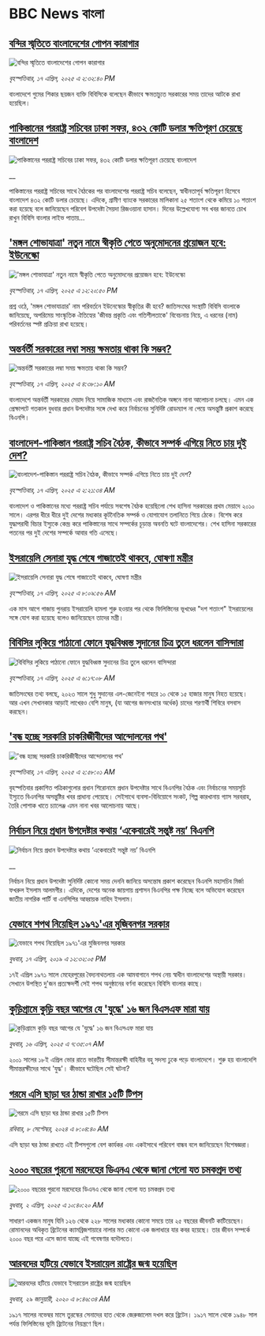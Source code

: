 # BBC News বাংলা## [বন্দির স্মৃতিতে বাংলাদেশের গোপন কারাগার](https://www.bbc.com/bengali/articles/czrvpdldn8do?at_campaign=githubrss)![বন্দির স্মৃতিতে বাংলাদেশের গোপন কারাগার](https://ichef.bbci.co.uk/ace/standard/240/cpsprodpb/17bc/live/4c4e83f0-1b6b-11f0-b405-a9063c038ff6.jpg)_বৃহস্পতিবার, ১৭ এপ্রিল, ২০২৫ এ ২:৩২:৪০ PM_বাংলাদেশে গুমের শিকার ছয়জন ব্যক্তি বিবিসিকে বলেছেন কীভাবে ক্ষমতাচ্যুত সরকারের সময় তাদের আটকে রাখা হয়েছিল।## [পাকিস্তানের পররাষ্ট্র সচিবের ঢাকা সফর, ৪৩২ কোটি ডলার ক্ষতিপূরণ চেয়েছে বাংলাদেশ](https://www.bbc.co.uk/bengali/live/cj9ezd2d13wt?at_campaign=githubrss)![পাকিস্তানের পররাষ্ট্র সচিবের ঢাকা সফর, ৪৩২ কোটি ডলার ক্ষতিপূরণ চেয়েছে বাংলাদেশ](https://ichef.bbci.co.uk/ace/standard/240/cpsprodpb/9473/live/e6eafb60-1b92-11f0-8a1e-3ff815141b98.jpg)__পাকিস্তানের পররাষ্ট্র সচিবের সাথে বৈঠকের পর বাংলাদেশের পররাষ্ট্র সচিব বলেছেন, স্বাধীনতাপূর্ব ক্ষতিপূরণ হিসেবে বাংলাদেশ ৪৩২ কোটি ডলার চেয়েছে। এদিকে, গ্রামীণ ব্যাংকে সরকারের মালিকানা ২৫ শতাংশ থেকে কমিয়ে ১০ শতাংশ করা হয়েছে বলে জানিয়েছেন পরিবেশ উপদেষ্টা সৈয়দা রিজওয়ানা হাসান। দিনের উল্লেখযোগ্য সব খবর জানতে চোখ রাখুন বিবিসি বাংলার লাইভ পাতায়...## ['মঙ্গল শোভাযাত্রা' নতুন নামে স্বীকৃতি পেতে অনুমোদনের প্রয়োজন হবে: ইউনেস্কো](https://www.bbc.com/bengali/articles/c74n9p445zko?at_campaign=githubrss)!['মঙ্গল শোভাযাত্রা' নতুন নামে স্বীকৃতি পেতে অনুমোদনের প্রয়োজন হবে: ইউনেস্কো](https://ichef.bbci.co.uk/ace/standard/240/cpsprodpb/471a/live/dafb9fa0-1b81-11f0-b1b3-7358f8d35a35.jpg)_বৃহস্পতিবার, ১৭ এপ্রিল, ২০২৫ এ ১২:২০:৫০ PM_প্রশ্ন ওঠে, 'মঙ্গল শোভাযাত্রার' নাম পরিবর্তনে ইউনেস্কোর স্বীকৃতির কী হবে? জাতিসংঘের সংস্থাটি বিবিসি বাংলাকে জানিয়েছে, অপরিমেয় সাংস্কৃতিক ঐতিহ্যের 'জীবন্ত প্রকৃতি এবং গতিশীলতাকে' বিবেচনায় নিয়ে, এ ধরনের (নাম) পরিবর্তনের স্পষ্ট প্রক্রিয়া রাখা হয়েছে।## [অন্তর্বর্তী সরকারের লম্বা সময় ক্ষমতায় থাকা কি সম্ভব?](https://www.bbc.com/bengali/articles/ce8g6zl26kno?at_campaign=githubrss)![অন্তর্বর্তী সরকারের লম্বা সময় ক্ষমতায় থাকা কি সম্ভব?](https://ichef.bbci.co.uk/ace/standard/240/cpsprodpb/2e68/live/04470790-1afc-11f0-b731-c780c85cb550.jpg)_বৃহস্পতিবার, ১৭ এপ্রিল, ২০২৫ এ ৪:৩৮:১০ AM_বাংলাদেশে অন্তর্বর্তী সরকারের মেয়াদ নিয়ে সামাজিক মাধ্যমে এবং রাজনৈতিক অঙ্গনে নানা আলোচনা চলছে। এমন এক প্রেক্ষাপটে গতকাল বুধবার প্রধান উপদেষ্টার সঙ্গে দেখা করে নির্বাচনের সুনির্দিষ্ট রোডম্যাপ না পেয়ে অসন্তুষ্টি প্রকাশ করেছে বিএনপি।## [বাংলাদেশ-পাকিস্তান পররাষ্ট্র সচিব বৈঠক, কীভাবে সম্পর্ক এগিয়ে নিতে চায় দুই দেশ?](https://www.bbc.com/bengali/articles/cn4wlgn8e1po?at_campaign=githubrss)![বাংলাদেশ-পাকিস্তান পররাষ্ট্র সচিব বৈঠক, কীভাবে সম্পর্ক এগিয়ে নিতে চায় দুই দেশ?](https://ichef.bbci.co.uk/ace/standard/240/cpsprodpb/9251/live/14b9e280-1ab3-11f0-b1b3-7358f8d35a35.jpg)_বৃহস্পতিবার, ১৭ এপ্রিল, ২০২৫ এ ২:২১:৩৪ AM_বাংলাদেশ ও পাকিস্তানের মধ্যে পররাষ্ট্র সচিব পর্যায়ে সবশেষ বৈঠক হয়েছিলো শেখ হাসিনা সরকারের প্রথম মেয়াদে ২০১০ সালে। এরপর ধীরে ধীরে দুই দেশের মধ্যকার কূটনৈতিক সম্পর্ক ও যোগাযোগ তলানিতে গিয়ে ঠেকে। বিশেষ করে যুদ্ধাপরাধী বিচার ইস্যুকে কেন্দ্র করে পাকিস্তানের সাথে সম্পর্কের চূড়ান্ত অবনতি ঘটে বাংলাদেশের। শেখ হাসিনা সরকারের পতনের পর দুই দেশের সম্পর্কে আবার গতি এসেছে।## [ইসরায়েলি সেনারা যুদ্ধ শেষে গাজাতেই থাকবে, ঘোষণা মন্ত্রীর](https://www.bbc.com/bengali/articles/clywx0n0wzlo?at_campaign=githubrss)![ইসরায়েলি সেনারা যুদ্ধ শেষে গাজাতেই থাকবে, ঘোষণা মন্ত্রীর](https://ichef.bbci.co.uk/ace/standard/240/cpsprodpb/185c/live/a1536430-1b3c-11f0-b1b3-7358f8d35a35.jpg)_বৃহস্পতিবার, ১৭ এপ্রিল, ২০২৫ এ ৮:০৯:৫৬ AM_এক মাস আগে গাজায় পুনরায় ইসরায়েলি হামলা শুরু হওয়ার পর থেকে ফিলিস্তিনের ভূখণ্ডের "দশ শতাংশ" ইসরায়েলের সঙ্গে যোগ করা হয়েছে বলেও জানিয়েছেন তাদের মন্ত্রী।## [বিবিসির লুকিয়ে পাঠানো ফোনে যুদ্ধবিধ্বস্ত সুদানের চিত্র তুলে ধরলেন বাসিন্দারা](https://www.bbc.com/bengali/articles/czx10yq2x24o?at_campaign=githubrss)![বিবিসির লুকিয়ে পাঠানো ফোনে যুদ্ধবিধ্বস্ত সুদানের চিত্র তুলে ধরলেন বাসিন্দারা](https://ichef.bbci.co.uk/ace/standard/240/cpsprodpb/0bbf/live/b341afa0-1ab3-11f0-8a1e-3ff815141b98.jpg)_বৃহস্পতিবার, ১৭ এপ্রিল, ২০২৫ এ ৬:১৭:০৮ AM_জাতিসংঘের তথ্য বলছে, ২০২৩ সালে শুধু সুদানের এল-জেনেইনা শহরে ১০ থেকে ১৫ হাজার মানুষ নিহত হয়েছে। আর এখন সেখানকার আড়াই লাখেরও বেশি মানুষ, (যা আগের জনসংখ্যার অর্ধেক) চাদের শরণার্থী শিবিরে বসবাস করছেন।## ['বন্ধ হচ্ছে সরকারি চাকরিজীবীদের আন্দোলনের পথ'](https://www.bbc.com/bengali/articles/cly10xrrvq9o?at_campaign=githubrss)!['বন্ধ হচ্ছে সরকারি চাকরিজীবীদের আন্দোলনের পথ'](https://ichef.bbci.co.uk/ace/standard/240/cpsprodpb/ef2c/live/2c0e0110-1b34-11f0-a21c-f931be1990fb.jpg)_বৃহস্পতিবার, ১৭ এপ্রিল, ২০২৫ এ ২:৫৮:০১ AM_বৃহস্পতিবার প্রকাশিত পত্রিকাগুলোর প্রধান শিরোনামে প্রধান উপদেষ্টার সাথে বিএনপির বৈঠক এবং নির্বাচনের সময়সূচি ইস্যুতে বিএনপির অসন্তুষ্টির খবর প্রাধান্য পেয়েছে। সেইসাথে ব্যবসা-বিনিয়োগে সংকট, শিল্প কারখানায় গ্যাস সরবরাহ, তৈরি পোশাক খাতে চ্যালেঞ্জ এমন নানা খবর আলোচনায় আছে।## [নির্বাচন নিয়ে প্রধান উপদেষ্টার কথায় ‘একেবারেই সন্তুষ্ট নয়’ বিএনপি](https://www.bbc.co.uk/bengali/live/cgen21jx541t?at_campaign=githubrss)![নির্বাচন নিয়ে প্রধান উপদেষ্টার কথায় ‘একেবারেই সন্তুষ্ট নয়’ বিএনপি](https://ichef.bbci.co.uk/ace/standard/240/cpsprodpb/e2ef/live/b5775380-1ae3-11f0-a455-cf1d5f751d2f.jpg)__নির্বাচন নিয়ে প্রধান উপদেষ্টা সুনির্দিষ্ট কোনো সময় দেননি জানিয়ে অসন্তোষ প্রকাশ করেছেন বিএনপি মহাসচিব মির্জা ফখরুল ইসলাম আলমগীর। এদিকে, দেশের অনেক জায়গায় প্রশাসন বিএনপির পক্ষ নিচ্ছে বলে অভিযোগ করেছেন জাতীয় নাগরিক পার্টি বা এনসিপির আহ্বায়ক নাহিদ ইসলাম।## [যেভাবে শপথ নিয়েছিল ১৯৭১'এর মুজিবনগর সরকার](https://www.bbc.com/bengali/news-47960466?at_campaign=githubrss)![যেভাবে শপথ নিয়েছিল ১৯৭১'এর মুজিবনগর সরকার](https://ichef.bbci.co.uk/ace/standard/240/cpsprodpb/A5EE/production/_106487424_23c53e95-3314-4bf2-8f8d-461c4a3eca3d.jpg)_বুধবার, ১৭ এপ্রিল, ২০১৯ এ ১২:৩২:০৫ PM_১৭ই এপ্রিল ১৯৭১ সালে মেহেরপুরের বৈদ্যনাথতলায় এক আমবাগানে শপথ নেয় স্বাধীন বাংলাদেশের অস্থায়ী সরকার। সেখানে উপস্থিত দু'জন প্রত্যক্ষদর্শী সেই শপথ অনুষ্ঠানের বর্ণনা করেছেন বিবিসি বাংলার কাছে।## [কুড়িগ্রামে কুড়ি বছর আগের যে 'যুদ্ধে' ১৬ জন বিএসএফ মারা যায়](https://www.bbc.com/bengali/articles/c4g7z0wjz00o?at_campaign=githubrss)![কুড়িগ্রামে কুড়ি বছর আগের যে 'যুদ্ধে' ১৬ জন বিএসএফ মারা যায়](https://ichef.bbci.co.uk/ace/standard/240/cpsprodpb/ea92/live/7b1901c0-1a8e-11f0-8a1e-3ff815141b98.jpg)_বুধবার, ১৬ এপ্রিল, ২০২৫ এ ৭:৩৫:০৭ AM_২০০১ সালের ১৮ই এপ্রিল ভোর রাতে ভারতীয় সীমান্তরক্ষী বাহিনীর বহু সদস্য ঢুকে পড়ে বাংলাদেশে। শুরু হয় বাংলাদেশি সীমান্তরক্ষীদের সাথে 'যুদ্ধ'। কীভাবে ঘটেছিল সেই ঘটনা?## [গরমে এসি ছাড়া ঘর ঠান্ডা রাখার ১৫টি টিপস](https://www.bbc.com/bengali/articles/c4n1n0n0re8o?at_campaign=githubrss)![গরমে এসি ছাড়া ঘর ঠান্ডা রাখার ১৫টি টিপস](https://ichef.bbci.co.uk/ace/standard/240/cpsprodpb/20df/live/4ff9c200-1359-11ef-99fd-a7e7c6acfe47.jpg)_রবিবার, ৮ সেপ্টেম্বর, ২০২৪ এ ৮:০৪:৪০ AM_এসি ছাড়া ঘর ঠান্ডা রাখতে এই টিপসগুলো বেশ কার্যকর এবং একইসাথে পরিবেশ বান্ধব বলে জানিয়েছেন বিশেষজ্ঞরা।## [২০০০ বছরের পুরনো মরদেহের ডিএনএ থেকে জানা গেলো যত চমকপ্রদ তথ্য](https://www.bbc.com/bengali/articles/cerlx12d9j1o?at_campaign=githubrss)![২০০০ বছরের পুরনো মরদেহের ডিএনএ থেকে জানা গেলো যত চমকপ্রদ তথ্য](https://ichef.bbci.co.uk/ace/standard/240/cpsprodpb/83e0/live/0f3687e0-a094-11ee-b9a7-c91b9dfa91e5.jpg)_বুধবার, ২ এপ্রিল, ২০২৫ এ ১০:৪০:২০ AM_সাধারণ একজন মানুষ যিনি ১২৬ থেকে ২২৮ সালের মধ্যকার কোনো সময়ে তার ২৫ বছরের জীবনটি কাটিয়েছেন। রোমানদের অধিকৃত ব্রিটেনের ক্যামব্রিজশায়ারে নালার মত কোনো এক জলাধারে যার কবর হয়েছে। তার জীবন সম্পর্কে ২০০০ বছর পরে এসে জানা যাচ্ছে এই গবেষণার বদৌলতে।## [আরবদের হটিয়ে যেভাবে ইসরায়েল রাষ্ট্রের জন্ম হয়েছিল](https://www.bbc.com/bengali/news-40351128?at_campaign=githubrss)![আরবদের হটিয়ে যেভাবে ইসরায়েল রাষ্ট্রের জন্ম হয়েছিল](https://ichef.bbci.co.uk/ace/standard/240/cpsprodpb/E823/production/_96572495_615c50f6-ef2a-4927-81d7-abe707054460.jpg)_বুধবার, ২৯ জানুয়ারী, ২০২০ এ ৮:৪৬:৩৪ AM_১৯১৭ সালের নভেম্বর মাসে তুরস্কের সেনাদের হাত থেকে জেরুজালেম দখল করে ব্রিটেন। ১৯১৭ সালে থেকে ১৯৪৮ সাল পর্যন্ত ফিলিস্তিনের ভূমি ব্রিটেনের নিয়ন্ত্রণে ছিল।